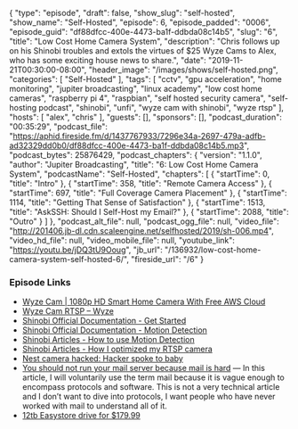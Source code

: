 {
  "type": "episode",
  "draft": false,
  "show_slug": "self-hosted",
  "show_name": "Self-Hosted",
  "episode": 6,
  "episode_padded": "0006",
  "episode_guid": "df88dfcc-400e-4473-ba1f-ddbda08c14b5",
  "slug": "6",
  "title": "Low Cost Home Camera System",
  "description": "Chris follows up on his Shinobi troubles and extols the virtues of $25 Wyze Cams to Alex, who has some exciting house news to share.",
  "date": "2019-11-21T00:30:00-08:00",
  "header_image": "/images/shows/self-hosted.png",
  "categories": [
    "Self-Hosted"
  ],
  "tags": [
    "cctv",
    "gpu acceleration",
    "home monitoring",
    "jupiter broadcasting",
    "linux academy",
    "low cost home cameras",
    "raspberry pi 4",
    "raspbian",
    "self hosted security camera",
    "self-hosting podcast",
    "shinobi",
    "unfi",
    "wyze cam with shinobi",
    "wyze rtsp"
  ],
  "hosts": [
    "alex",
    "chris"
  ],
  "guests": [],
  "sponsors": [],
  "podcast_duration": "00:35:29",
  "podcast_file": "https://aphid.fireside.fm/d/1437767933/7296e34a-2697-479a-adfb-ad32329dd0b0/df88dfcc-400e-4473-ba1f-ddbda08c14b5.mp3",
  "podcast_bytes": 25876429,
  "podcast_chapters": {
    "version": "1.1.0",
    "author": "Jupiter Broadcasting",
    "title": "6: Low Cost Home Camera System",
    "podcastName": "Self-Hosted",
    "chapters": [
      {
        "startTime": 0,
        "title": "Intro"
      },
      {
        "startTime": 358,
        "title": "Remote Camera Access"
      },
      {
        "startTime": 697,
        "title": "Full Coverage Camera Placement"
      },
      {
        "startTime": 1114,
        "title": "Getting That Sense of Satisfaction"
      },
      {
        "startTime": 1513,
        "title": "AskSSH: Should I Self-Host my Email?"
      },
      {
        "startTime": 2088,
        "title": "Outro"
      }
    ]
  },
  "podcast_alt_file": null,
  "podcast_ogg_file": null,
  "video_file": "http://201406.jb-dl.cdn.scaleengine.net/selfhosted/2019/sh-006.mp4",
  "video_hd_file": null,
  "video_mobile_file": null,
  "youtube_link": "https://youtu.be/jDQ3tU9Ooug",
  "jb_url": "/136932/low-cost-home-camera-system-self-hosted-6/",
  "fireside_url": "/6"
}


### Episode Links

  * [Wyze Cam | 1080p HD Smart Home Camera With Free AWS Cloud](https://wyze.com/wyze-cam.html "Wyze Cam | 1080p HD Smart Home Camera With Free AWS Cloud")
  * [Wyze Cam RTSP – Wyze](https://support.wyzecam.com/hc/en-us/articles/360026245231-Wyze-Cam-RTSP "Wyze Cam RTSP – Wyze")
  * [Shinobi Official Documentation - Get Started](https://shinobi.video/docs/start "Shinobi Official Documentation - Get Started")
  * [Shinobi Official Documentation - Motion Detection](https://shinobi.video/docs/motion "Shinobi Official Documentation - Motion Detection")
  * [Shinobi Articles - How to use Motion Detection](https://shinobi.video/articles/2018-10-06-how-to-use-motion-detection "Shinobi Articles - How to use Motion Detection")
  * [Shinobi Articles - How I optimized my RTSP camera](https://shinobi.video/articles/2017-07-29-how-i-optimized-my-rtsp-camera "Shinobi Articles - How I optimized my RTSP camera")
  * [Nest camera hacked: Hacker spoke to baby](https://www.cbsnews.com/news/nest-camera-hacked-hacker-spoke-to-baby-hurled-obscenities-at-couple-using-nest-camera-dad-says/ "Nest camera hacked: Hacker spoke to baby")
  * [You should not run your mail server because mail is hard](https://poolp.org/posts/2019-08-30/you-should-not-run-your-mail-server-because-mail-is-hard/ "You should not run your mail server because mail is hard") — In this article, I will voluntarily use the term mail because it is vague enough to encompass protocols and software. This is not a very technical article and I don’t want to dive into protocols, I want people who have never worked with mail to understand all of it.
  * [12tb Easystore drive for $179.99](https://www.bestbuy.com/site/wd-easystore-12tb-extearnal-usb-3-0-hard-drive-black/6364259.p?skuId=6364259 "12tb Easystore drive for $179.99")


